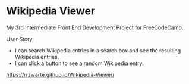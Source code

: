 <h1>Wikipedia Viewer</h1>
<p>My 3rd Intermediate Front End Development Project for FreeCodeCamp.</p>

User Story:
- I can search Wikipedia entries in a search box and see the resulting Wikipedia entries.
- I can click a button to see a random Wikipedia entry.

https://rrzwarte.github.io/Wikipedia-Viewer/
